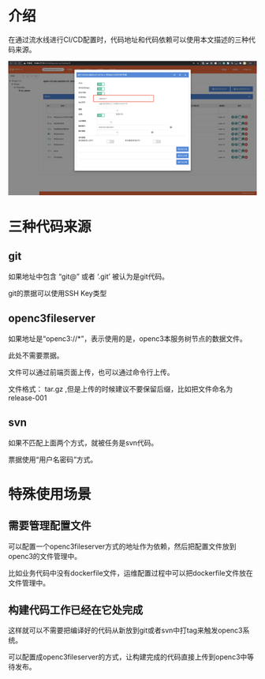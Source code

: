 
# 介绍

在通过流水线进行CI/CD配置时，代码地址和代码依赖可以使用本文描述的三种代码来源。

![代码地址填写处](/流水线三种代码来源/images/代码地址.png)

# 三种代码来源

## git

如果地址中包含 “git@” 或者 ‘.git’ 被认为是git代码。

git的票据可以使用SSH Key类型


## openc3fileserver

如果地址是“openc3://*”，表示使用的是，openc3本服务树节点的数据文件。

此处不需要票据。

文件可以通过前端页面上传，也可以通过命令行上传。

文件格式： tar.gz ,但是上传的时候建议不要保留后缀，比如把文件命名为 release-001

## svn

如果不匹配上面两个方式，就被任务是svn代码。

票据使用“用户名密码”方式。

# 特殊使用场景

## 需要管理配置文件

可以配置一个openc3fileserver方式的地址作为依赖，然后把配置文件放到openc3的文件管理中。

比如业务代码中没有dockerfile文件，运维配置过程中可以把dockerfile文件放在文件管理中。

## 构建代码工作已经在它处完成

这样就可以不需要把编译好的代码从新放到git或者svn中打tag来触发openc3系统。

可以配置成openc3fileserver的方式，让构建完成的代码直接上传到openc3中等待发布。